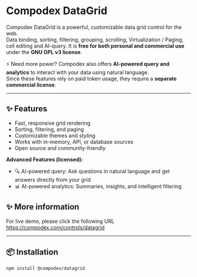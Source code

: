 # Compodex DataGrid

Compodex DataGrid is a powerful, customizable data grid control for the web.  
Data binding, sorting, filtering, grouping, scrolling, Virtualization / Paging, cell editing and AI-query.
It is **free for both personal and commercial use** under the **GNU GPL v3 license**.  

⚡ Need more power? Compodex also offers **AI-powered query and analytics** to interact with your data using natural language.  
Since these features rely on paid token usage, they require a **separate commercial license**.

---

## ✨ Features
- Fast, responsive grid rendering
- Sorting, filtering, and paging
- Customizable themes and styling
- Works with in-memory, API, or database sources
- Open source and community-friendly

**Advanced Features (licensed):**
- 🔍 AI-powered query: Ask questions in natural language and get answers directly from your grid
- 📊 AI-powered analytics: Summaries, insights, and intelligent filtering

## ✨ More information
For live demo, please click the following URL
https://compodex.com/controls/datagrid

---

## 📦 Installation
```bash
npm install @compodex/datagrid

